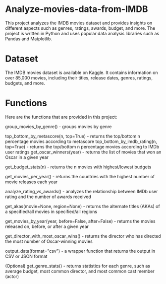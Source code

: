 # Analyze-movies-data-from-IMDB

This project analyzes the IMDB movies dataset and provides insights on different aspects such as genres, ratings, awards, budget, and more. The project is written in Python and uses popular data analysis libraries such as Pandas and Matplotlib.

# Dataset
The IMDB movies dataset is available on Kaggle. It contains information on over 85,000 movies, including their titles, release dates, genres, ratings, budgets, and more.

# Functions
Here are the functions that are provided in this project:

group_movies_by_genre() - groups movies by genre

top_bottom_by_metascore(n, top=True) - returns the top/bottom n percentage movies according to metascore
top_bottom_by_imdb_rating(n, top=True) - returns the top/bottom n percentage movies according to IMDb user ratings
get_oscar_winners(year) - returns the list of movies that won an Oscar in a given year

get_budget_stats(n) - returns the n movies with highest/lowest budgets

get_movies_per_year() - returns the countries with the highest number of movie releases each year

analyze_rating_vs_awards() - analyzes the relationship between IMDb user rating and the number of awards received

get_akas(movie=None, region=None) - returns the alternate titles (AKAs) of a specified/all movies in specified/all regions

get_movies_by_year(year, before=False, after=False) - returns the movies released on, before, or after a given year

get_director_with_most_oscar_wins() - returns the director who has directed the most number of Oscar-winning movies

output_data(format="csv") - a wrapper function that returns the output in CSV or JSON format

(Optional) get_genre_stats() - returns statistics for each genre, such as average budget, most common director, and most common cast member (actor)

